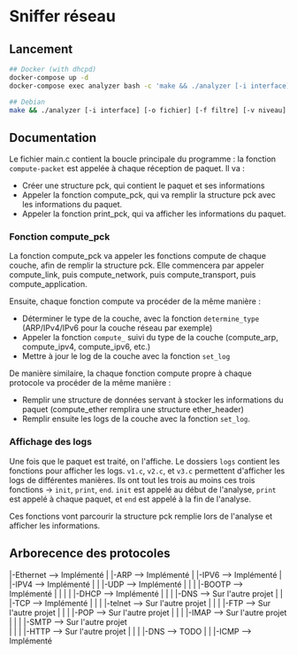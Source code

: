 # Sniffer réseau

## Lancement
```bash
## Docker (with dhcpd)
docker-compose up -d
docker-compose exec analyzer bash -c 'make && ./analyzer [-i interface] [-o fichier] [-f filtre] [-v niveau]'

## Debian
make && ./analyzer [-i interface] [-o fichier] [-f filtre] [-v niveau]
```

## Documentation
Le fichier main.c contient la boucle principale du programme : la fonction `compute-packet` est appelée à chaque réception de paquet.
Il va :
- Créer une structure pck, qui contient le paquet et ses informations
- Appeler la fonction compute_pck, qui va remplir la structure pck avec les informations du paquet.
- Appeler la fonction print_pck, qui va afficher les informations du paquet.

### Fonction compute_pck
La fonction compute_pck va appeler les fonctions compute de chaque couche, afin de remplir la structure pck.
Elle commencera par appeler compute_link, puis compute_network, puis compute_transport, puis compute_application.

Ensuite, chaque fonction compute va procéder de la même manière :
- Déterminer le type de la couche, avec la fonction `determine_type` (ARP/IPv4/IPv6 pour la couche réseau par exemple)
- Appeler la fonction `compute_` suivi du type de la couche (compute_arp, compute_ipv4, compute_ipv6, etc.)
- Mettre à jour le log de la couche avec la fonction `set_log`

De manière similaire, la chaque fonction compute propre à chaque protocole va procéder de la même manière :
- Remplir une structure de données servant à stocker les informations du paquet (compute_ether remplira une structure ether_header)
- Remplir ensuite les logs de la couche avec la fonction `set_log`.

### Affichage des logs
Une fois que le paquet est traité, on l'affiche.
Le dossiers `logs` contient les fonctions pour afficher les logs.
`v1.c`, `v2.c`, et `v3.c` permettent d'afficher les logs de différentes manières.
Ils ont tout les trois au moins ces trois fonctions -> `init`, `print`, `end`.
`init` est appelé au début de l'analyse, `print` est appelé à chaque paquet, et `end` est appelé à la fin de l'analyse.

Ces fonctions vont parcourir la structure pck remplie lors de l'analyse et afficher les informations.


## Arborecence des protocoles

|-Ethernet                  --> Implémenté
| |-ARP                     --> Implémenté
| |-IPV6                    --> Implémenté
| |-IPV4                    --> Implémenté
| | |-UDP                   --> Implémenté
| | | |-BOOTP               --> Implémenté
| | | | |-DHCP              --> Implémenté
| | | |-DNS                 --> Sur l'autre projet
| | |-TCP                   --> Implémenté
| | | |-telnet              --> Sur l'autre projet
| | | |-FTP                 --> Sur l'autre projet
| | | |-POP                 --> Sur l'autre projet
| | | |-IMAP                --> Sur l'autre projet
| | | |-SMTP                --> Sur l'autre projet    
| | | |-HTTP                --> Sur l'autre projet
| | | |-DNS                 --> TODO
| | |-ICMP                  --> Implémenté